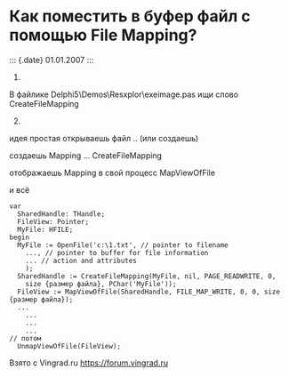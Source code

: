 Как поместить в буфер файл с помощью File Mapping?
==================================================

::: {.date}
01.01.2007
:::

1.

В файлике Delphi5\\Demos\\Resxplor\\exeimage.pas ищи слово
CreateFileMapping

2.

идея простая открываешь файл .. (или создаешь)

создаешь Mapping \... CreateFileMapping

отображаешь Mapping в свой процесс MapViewOfFile

и всё

    var
      SharedHandle: THandle;
      FileView: Pointer;
      MyFile: HFILE;
    begin
      MyFile := OpenFile('c:\1.txt', // pointer to filename
        ..., // pointer to buffer for file information
        ... // action and attributes
        );
      SharedHandle := CreateFileMapping(MyFile, nil, PAGE_READWRITE, 0,
        size {размер файла}, PChar('MyFile'));
      FileView := MapViewOfFile(SharedHandle, FILE_MAP_WRITE, 0, 0, size {размер файла});
      ...
        ...
        ...
        ...
    // потом
      UnmapViewOfFile(FileView);

Взято с Vingrad.ru <https://forum.vingrad.ru>
